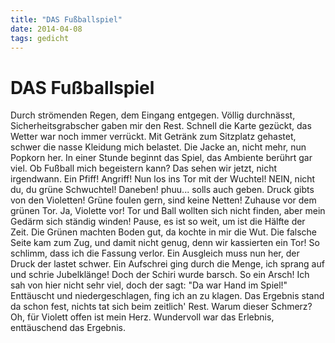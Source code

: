 ```yaml
---
title: "DAS Fußballspiel"
date: 2014-04-08
tags: gedicht
---
```

# DAS Fußballspiel

Durch strömenden Regen,
dem Eingang entgegen.
Völlig durchnässt,
Sicherheitsgrabscher gaben mir den Rest.
Schnell die Karte gezückt,
das Wetter war noch immer verrückt.
Mit Getränk zum Sitzplatz gehastet,
schwer die nasse Kleidung mich belastet.
Die Jacke an, nicht mehr,
nun Popkorn her.
In einer Stunde beginnt das Spiel,
das Ambiente berührt gar viel.
Ob Fußball mich begeistern kann?
Das sehen wir jetzt, nicht irgendwann.
Ein Pfiff!
Angriff!
Nun los ins Tor mit der Wuchtel!
NEIN, nicht du, du grüne Schwuchtel!
Daneben!
phuu... solls auch geben.
Druck gibts von den Violetten!
Grüne foulen gern, sind keine Netten!
Zuhause vor dem grünen Tor.
Ja, Violette vor!
Tor und Ball wollten sich nicht finden,
aber mein Gedärm sich ständig winden!
Pause, es ist so weit,
um ist die Hälfte der Zeit.
Die Grünen machten Boden gut,
da kochte in mir die Wut.
Die falsche Seite kam zum Zug,
und damit nicht genug,
denn wir kassierten ein Tor!
So schlimm, dass ich die Fassung verlor.
Ein Ausgleich muss nun her,
der Druck der lastet schwer.
Ein Aufschrei ging durch die Menge,
ich sprang auf und schrie Jubelklänge!
Doch der Schiri wurde barsch.
So ein Arsch!
Ich sah von hier nicht sehr viel,
doch der sagt: "Da war Hand im Spiel!"
Enttäuscht und niedergeschlagen,
fing ich an zu klagen.
Das Ergebnis stand da schon fest,
nichts tat sich beim zeitlich' Rest.
Warum dieser Schmerz?
Oh, für Violett offen ist mein Herz.
Wundervoll war das Erlebnis,
enttäuschend das Ergebnis.
